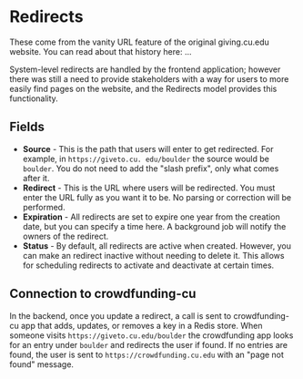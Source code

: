 # Redirects

These come from the vanity URL feature of the original giving.cu.edu website. You can read about that 
history here: ...

System-level redirects are handled by the frontend application; however there was still a need to provide 
stakeholders with a way for users to more easily find pages on the website, and the Redirects model 
provides this functionality.

## Fields

- **Source** - This is the path that users will enter to get redirected. For example, in `https://giveto.cu.
  edu/boulder` the source would be `boulder`. You do not need to add the "slash prefix", only what comes 
  after it.
- **Redirect** - This is the URL where users will be redirected. You must enter the URL fully as you want 
  it to be. No parsing or correction will be performed.
- **Expiration** - All redirects are set to expire one year from the creation date, but you can specify a 
  time here. A background job will notify the owners of the redirect.
- **Status** - By default, all redirects are active when created. However, you can make an redirect 
  inactive without needing to delete it. This allows for scheduling redirects to activate and deactivate 
  at certain times.
  
## Connection to crowdfunding-cu

In the backend, once you update a redirect, a call is sent to crowdfunding-cu app that adds, updates, or 
removes a key in a Redis store. When someone visits `https://giveto.cu.edu/boulder` the crowdfunding app 
looks for an entry under `boulder` and redirects the user if found. If no entries are found, the user is 
sent to `https://crowdfunding.cu.edu` with an "page not found" message. 

